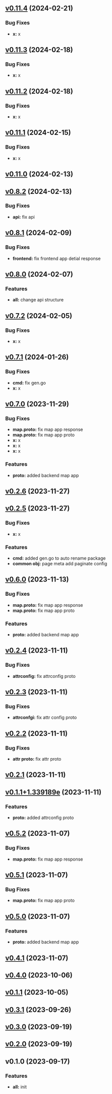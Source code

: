 
<a name="v0.11.4"></a>
## [v0.11.4](https://8.140.161.172/wangsb/wgateway/compare/v0.11.3...v0.11.4) (2024-02-21)

### Bug Fixes

* **x:** x


<a name="v0.11.3"></a>
## [v0.11.3](https://8.140.161.172/wangsb/wgateway/compare/v0.11.2...v0.11.3) (2024-02-18)

### Bug Fixes

* **x:** x


<a name="v0.11.2"></a>
## [v0.11.2](https://8.140.161.172/wangsb/wgateway/compare/v0.11.1...v0.11.2) (2024-02-18)

### Bug Fixes

* **x:** x


<a name="v0.11.1"></a>
## [v0.11.1](https://8.140.161.172/wangsb/wgateway/compare/v0.11.0...v0.11.1) (2024-02-15)

### Bug Fixes

* **x:** x


<a name="v0.11.0"></a>
## [v0.11.0](https://8.140.161.172/wangsb/wgateway/compare/v0.8.2...v0.11.0) (2024-02-13)


<a name="v0.8.2"></a>
## [v0.8.2](https://8.140.161.172/wangsb/wgateway/compare/v0.8.1...v0.8.2) (2024-02-13)

### Bug Fixes

* **api:** fix api


<a name="v0.8.1"></a>
## [v0.8.1](https://8.140.161.172/wangsb/wgateway/compare/v0.8.0...v0.8.1) (2024-02-09)

### Bug Fixes

* **frontend:** fix frontend app detial response


<a name="v0.8.0"></a>
## [v0.8.0](https://8.140.161.172/wangsb/wgateway/compare/v0.7.2...v0.8.0) (2024-02-07)

### Features

* **all:** change api structure


<a name="v0.7.2"></a>
## [v0.7.2](https://8.140.161.172/wangsb/wgateway/compare/v0.7.1...v0.7.2) (2024-02-05)

### Bug Fixes

* **x:** x


<a name="v0.7.1"></a>
## [v0.7.1](https://8.140.161.172/wangsb/wgateway/compare/v0.7.0...v0.7.1) (2024-01-26)

### Bug Fixes

* **cmd:** fix gen.go
* **x:** x


<a name="v0.7.0"></a>
## [v0.7.0](https://8.140.161.172/wangsb/wgateway/compare/v0.2.6...v0.7.0) (2023-11-29)

### Bug Fixes

* **map.proto:** fix map app response
* **map.proto:** fix map app proto
* **x:** x
* **x:** x
* **x:** x

### Features

* **proto:** added backend map app


<a name="v0.2.6"></a>
## [v0.2.6](https://8.140.161.172/wangsb/wgateway/compare/v0.2.5...v0.2.6) (2023-11-27)


<a name="v0.2.5"></a>
## [v0.2.5](https://8.140.161.172/wangsb/wgateway/compare/v0.6.0...v0.2.5) (2023-11-27)

### Bug Fixes

* **x:** x

### Features

* **cmd:** added gen.go to auto rename package
* **common obj:** page meta add paginate config


<a name="v0.6.0"></a>
## [v0.6.0](https://8.140.161.172/wangsb/wgateway/compare/v0.2.4...v0.6.0) (2023-11-13)

### Bug Fixes

* **map.proto:** fix map app response
* **map.proto:** fix map app proto

### Features

* **proto:** added backend map app


<a name="v0.2.4"></a>
## [v0.2.4](https://8.140.161.172/wangsb/wgateway/compare/v0.2.3...v0.2.4) (2023-11-11)

### Bug Fixes

* **attrconfig:** fix attrconfig proto


<a name="v0.2.3"></a>
## [v0.2.3](https://8.140.161.172/wangsb/wgateway/compare/v0.2.2...v0.2.3) (2023-11-11)

### Bug Fixes

* **attrconfgi:** fix attr config proto


<a name="v0.2.2"></a>
## [v0.2.2](https://8.140.161.172/wangsb/wgateway/compare/v0.2.1...v0.2.2) (2023-11-11)

### Bug Fixes

* **attr proto:** fix attr proto


<a name="v0.2.1"></a>
## [v0.2.1](https://8.140.161.172/wangsb/wgateway/compare/v0.1.1+1.339189e...v0.2.1) (2023-11-11)


<a name="v0.1.1+1.339189e"></a>
## [v0.1.1+1.339189e](https://8.140.161.172/wangsb/wgateway/compare/v0.5.2...v0.1.1+1.339189e) (2023-11-11)

### Features

* **proto:** added attrconfig proto


<a name="v0.5.2"></a>
## [v0.5.2](https://8.140.161.172/wangsb/wgateway/compare/v0.5.1...v0.5.2) (2023-11-07)

### Bug Fixes

* **map.proto:** fix map app response


<a name="v0.5.1"></a>
## [v0.5.1](https://8.140.161.172/wangsb/wgateway/compare/v0.5.0...v0.5.1) (2023-11-07)

### Bug Fixes

* **map.proto:** fix map app proto


<a name="v0.5.0"></a>
## [v0.5.0](https://8.140.161.172/wangsb/wgateway/compare/v0.4.1...v0.5.0) (2023-11-07)

### Features

* **proto:** added backend map app


<a name="v0.4.1"></a>
## [v0.4.1](https://8.140.161.172/wangsb/wgateway/compare/v0.4.0...v0.4.1) (2023-11-07)


<a name="v0.4.0"></a>
## [v0.4.0](https://8.140.161.172/wangsb/wgateway/compare/v0.1.1...v0.4.0) (2023-10-06)


<a name="v0.1.1"></a>
## [v0.1.1](https://8.140.161.172/wangsb/wgateway/compare/v0.3.1...v0.1.1) (2023-10-05)


<a name="v0.3.1"></a>
## [v0.3.1](https://8.140.161.172/wangsb/wgateway/compare/v0.3.0...v0.3.1) (2023-09-26)


<a name="v0.3.0"></a>
## [v0.3.0](https://8.140.161.172/wangsb/wgateway/compare/v0.2.0...v0.3.0) (2023-09-19)


<a name="v0.2.0"></a>
## [v0.2.0](https://8.140.161.172/wangsb/wgateway/compare/v0.1.0...v0.2.0) (2023-09-19)


<a name="v0.1.0"></a>
## v0.1.0 (2023-09-17)

### Features

* **all:** init

